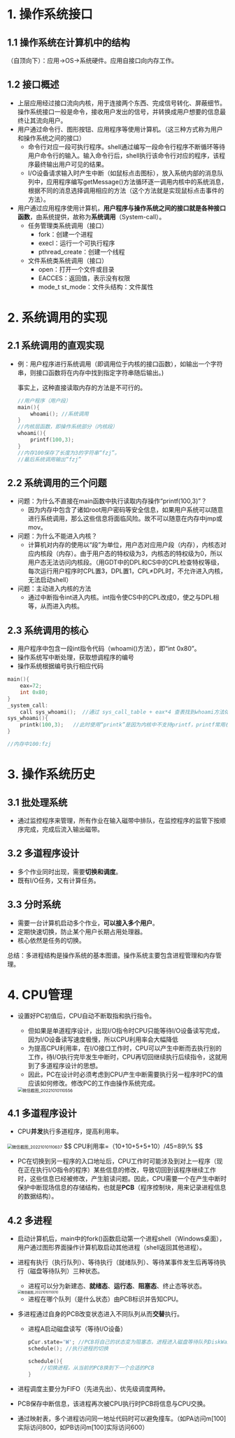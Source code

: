 # 1. 操作系统接口

## 1.1 操作系统在计算机中的结构

（自顶向下）：应用→OS→系统硬件。应用自接口向内存工作。

## 1.2 接口概述

- 上层应用经过接口流向内核，用于连接两个东西、完成信号转化、屏蔽细节。操作系统接口一般是命令，接收用户发出的信号，并转换成用户想要的信息最终让其流向用户。
- 用户通过命令行、图形按钮、应用程序等使用计算机。（这三种方式称为用户和操作系统之间的接口）
  - 命令行对应一段可执行程序。shell通过编写一段命令行程序不断循环等待用户命令行的输入。输入命令行后，shell执行该命令行对应的程序，该程序最终输出用户可见的结果。
  - I/O设备请求输入时产生中断（如鼠标点击图标），放入系统内部的消息队列中，应用程序编写getMessage()方法循环逐一调用内核中的系统消息，根据不同的消息选择调用相应的方法（这个方法就是实现鼠标点击事件的方法）。
- 用户通过应用程序使用计算机，**用户程序与操作系统之间的接口就是各种接口函数**，由系统提供，故称为**系统调用**（System-call）。
  - 任务管理类系统调用（接口）
    - fork：创建一个进程
    - execl：运行一个可执行程序
    - pthread_create：创建一个线程
  - 文件系统类系统调用（接口）
    - open：打开一个文件或目录
    - EACCES：返回值，表示没有权限
    - mode_t st_mode：文件头结构：文件属性

# 2. 系统调用的实现

## 2.1 系统调用的直观实现

- 例：用户程序进行系统调用（即调用位于内核的接口函数），如输出一个字符串，则接口函数将在内存中找到指定字符串随后输出。)

  事实上，这种直接读取内存的方法是不可行的。

  ```c++
  //用户程序（用户段）
  main(){
      whoami(); //系统调用
  }
  //内核层函数，即操作系统部分（内核段）
  whoami(){
      printf(100,3);
  }
  //内存100保存了长度为3的字符串“fzj”。
  //最后系统调用输出“fzj”
  ```

## 2.2 系统调用的三个问题

- 问题：为什么不直接在main函数中执行读取内存操作“printf(100,3)”？
  - 因为内存中包含了诸如root用户密码等安全信息，如果用户系统可以随意进行系统调用，那么这些信息将面临风险。故不可以随意在内存中jmp或mov。
- 问题：为什么不能进入内核？
  - 计算机对内存的使用以“段”为单位，用户态对应用户段（内存），内核态对应内核段（内存）。由于用户态的特权级为3，内核态的特权级为0，所以用户态无法访问内核段。（用GDT中的DPL和CS中的CPL检查特权等级，每次运行用户程序时CPL置3，DPL置1，CPL≠DPL时，不允许进入内核，无法启动shell）
- 问题：主动进入内核的方法
  - 通过中断指令int进入内核。int指令使CS中的CPL改成0，使之与DPL相等，从而进入内核。

## 2.3 系统调用的核心

- 用户程序中包含一段int指令代码（whoami()方法），即“int 0x80”。
- 操作系统写中断处理，获取想调程序的编号
- 操作系统根据编号执行相应代码

```c
main(){
    eax=72;
    int 0x80;
}
_system_call:
	call sys_whoami();  //通过 sys_call_table + eax*4 查表找到whoami方法体并执行
sys_whoami(){
    printk(100,3);   //此时使用“printk”是因为内核中不支持printf，printf常用在用户态
}

//内存中100:fzj
```



# 3. 操作系统历史

## 3.1 批处理系统

- 通过监控程序来管理，所有作业在输入磁带中排队，在监控程序的监管下按顺序完成，完成后流入输出磁带。

## 3.2 多道程序设计

- 多个作业同时出现，需要**切换和调度**。
- 既有I/O任务，又有计算任务。

## 3.3 分时系统

- 需要一台计算机启动多个作业，**可以接入多个用户**。
- 定期快速切换，防止某个用户长期占用处理器。
- 核心依然是任务的切换。

总结：多进程结构是操作系统的基本图谱。操作系统主要包含进程管理和内存管理。



# 4. CPU管理

- 设置好PC初值后，CPU自动不断取指和执行指令。

  - 但如果是单道程序设计，出现I/O指令时CPU只能等待I/O设备读写完成，因为I/O设备读写速度极慢，所以CPU利用率会大幅降低
  - 为提高CPU利用率，在I/O接口工作时，CPU可以产生中断而去执行别的工作，待I/O执行完毕发生中断时，CPU再切回继续执行后续指令，这就用到了多道程序设计的思想。
  - 因此，PC在设计时必须考虑到CPU产生中断需要执行另一程序时PC的值应该如何修改。修改PC的工作由操作系统完成。

  <img src="C:\Users\23215\Desktop\DeepIntoOperatingSystem.assets\微信截图_20221010110556.png" alt="微信截图_20221010110556" style="zoom: 67%;" />

## 4.1 多道程序设计

- CPU**并发**执行多道程序，提高利用率。

<img src="C:\Users\23215\Desktop\DeepIntoOperatingSystem.assets\微信截图_20221010110637.png" alt="微信截图_20221010110637" style="zoom:67%;" />
$$
CPU利用率=（10+10+5+5+10）/45=89\%
$$

- PC在切换到另一程序的入口地址后，CPU工作时可能涉及到对上一程序（现在正在执行I/O指令的程序）某些信息的修改，导致切回到该程序继续工作时，这些信息已经被修改，产生脏读问题。因此，CPU需要一个在产生中断时保护中断现场信息的存储结构，也就是**PCB**（程序控制块，用来记录进程信息的数据结构）。  

## 4.2 多进程

- 启动计算机后，main中的fork()函数启动第一个进程shell（Windows桌面），用户通过图形界面操作计算机取启动其他进程（shell返回其他进程）。

- 进程有执行（执行队列）、等待执行（就绪队列）、等待某事件发生后再等待执行（磁盘等待队列）三种状态。

  - 进程可以分为新建态、**就绪态**、**运行态**、**阻塞态**、终止态等状态。

  <img src="C:\Users\23215\Desktop\DeepIntoOperatingSystem.assets\微信截图_20221010110010.png" alt="微信截图_20221010110010" style="zoom:50%;" />

  - 进程在哪个队列（是什么状态）由PCB标识并告知CPU。
  
- 多进程通过自身的PCB改变状态进入不同队列从而**交替**执行。

  - 进程A启动磁盘读写（等待I/O设备）

    ```c++
    pCur.state='W'; //PCB将自己的状态变为阻塞态，进程进入磁盘等待队列DiskWaitQueue
    schedule(); //执行进程的切换
    ```

    ```c++
    schedule(){
        //切换进程，从当前的PCB换到下一个合适的PCB
    }
    ```
  
- 进程调度主要分为FIFO（先进先出）、优先级调度两种。     

- PCB保存中断信息，该进程再次被CPU执行时PCB将信息与CPU交换。

- 通过映射表，多个进程访问同一地址代码时可以避免撞车。（如PA访问m[100]实际访问800，如PB访问m[100]实际访问600）
